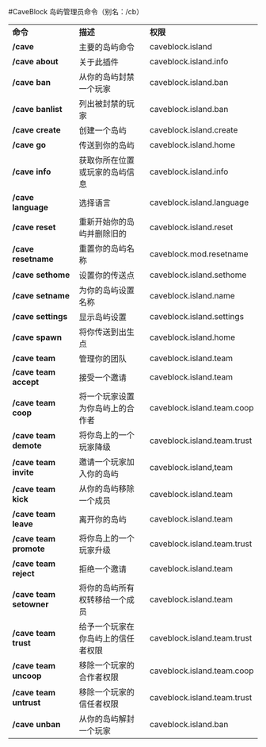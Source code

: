 #CaveBlock 岛屿管理员命令（别名：/cb）

<table width="100%" align="center">
<tr>
<td align='left'><b>命令</b></td>
<td align='left'><b>描述</b></td>
<td align='left'><b>权限</b></td>
</tr>
<tr>
<td align='left'><b>/cave</b></td>
<td align='left'>主要的岛屿命令</td>
<td align='left'>caveblock.island</td> 
</tr>
<tr>
<td align='left'><b>/cave about</b></td>
<td align='left'>关于此插件</td>
<td align='left'>caveblock.island.info</td>
</tr>
<tr>
<td align='left'><b>/cave ban <player></b></td>
<td align='left'>从你的岛屿封禁一个玩家</td>
<td align='left'>caveblock.island.ban</td>
</tr>
<tr>
<td align='left'><b>/cave banlist</b></td>
<td align='left'>列出被封禁的玩家</td>
<td align='left'>caveblock.island.ban</td>
</tr>
<tr>
<td align='left'><b>/cave create</b></td>
<td align='left'>创建一个岛屿</td>
<td align='left'>caveblock.island.create</td>
</tr>
<tr>
<td align='left'><b>/cave go</b></td>
<td align='left'>传送到你的岛屿</td>
<td align='left'>caveblock.island.home</td>
</tr>
<tr>
<td align='left'><b>/cave info <player></b></td>
<td align='left'>获取你所在位置或玩家的岛屿信息</td>
<td align='left'>caveblock.island.info</td>
</tr>
<tr>
<td align='left'><b>/cave language</b></td>
<td align='left'>选择语言</td>
<td align='left'>caveblock.island.language</td>
</tr>
<tr>
<td align='left'><b>/cave reset</b></td>
<td align='left'>重新开始你的岛屿并删除旧的</td>
<td align='left'>caveblock.island.reset</td>
</tr>
<tr>
<td align='left'><b>/cave resetname</b></td>
<td align='left'>重置你的岛屿名称</td>
<td align='left'>caveblock.mod.resetname</td>
</tr>
<tr>
<td align='left'><b>/cave sethome</b></td>
<td align='left'>设置你的传送点</td>
<td align='left'>caveblock.island.sethome</td>
</tr>
<tr>
<td align='left'><b>/cave setname <name></b></td>
<td align='left'>为你的岛屿设置名称</td>
<td align='left'>caveblock.island.name</td>
</tr>
<tr>
<td align='left'><b>/cave settings</b></td>
<td align='left'>显示岛屿设置</td>
<td align='left'>caveblock.island.settings</td>
</tr>
<tr>
<td align='left'><b>/cave spawn</b></td>
<td align='left'>将你传送到出生点</td>
<td align='left'>caveblock.island.home</td>
</tr>
<tr>
<td align='left'><b>/cave team</b></td>
<td align='left'>管理你的团队</td>
<td align='left'>caveblock.island.team</td>
</tr>
<tr>
<td align='left'><b>/cave team accept</b></td>  
<td align='left'>接受一个邀请</td>
<td align='left'>caveblock.island.team</td>
</tr>
<tr>
<td align='left'><b>/cave team coop <player></b></td>
<td align='left'>将一个玩家设置为你岛屿上的合作者</td>
<td align='left'>caveblock.island.team.coop</td>
</tr>
<tr>
<td align='left'><b>/cave team demote <player></b></td>
<td align='left'>将你岛上的一个玩家降级</td>
<td align='left'>caveblock.island.team.trust</td> 
</tr>
<tr>
<td align='left'><b>/cave team invite</b></td>
<td align='left'>邀请一个玩家加入你的岛屿</td>
<td align='left'>caveblock.island,team</td>
</tr>
<tr>
<td align='left'><b>/cave team kick <player></b></td>
<td align='left'>从你的岛屿移除一个成员</td>
<td align='left'>caveblock.island.team</td>
</tr>
<tr>
<td align='left'><b>/cave team leave</b></td>
<td align='left'>离开你的岛屿</td>
<td align='left'>caveblock.island.team</td>
</tr>
<tr>
<td align='left'><b>/cave team promote <player></b></td>
<td align='left'>将你岛上的一个玩家升级</td>
<td align='left'>caveblock.island.team.trust</td>
</tr>
<tr>
<td align='left'><b>/cave team reject</b></td>
<td align='left'>拒绝一个邀请</td>
<td align='left'>caveblock.island.team</td>
</tr>
<tr>
<td align='left'><b>/cave team setowner <player></b></td>
<td align='left'>将你的岛屿所有权转移给一个成员</td>
<td align='left'>caveblock.island.team</td>
</tr>
<tr>
<td align='left'><b>/cave team trust <player></b></td>
<td align='left'>给予一个玩家在你岛屿上的信任者权限</td>
<td align='left'>caveblock.island.team.trust</td>
</tr>
<tr>
<td align='left'><b>/cave team uncoop <player></b></td>
<td align='left'>移除一个玩家的合作者权限</td>
<td align='left'>caveblock.island.team.coop</td>
</tr>
<tr>
<td align='left'><b>/cave team untrust <player></b></td>
<td align='left'>移除一个玩家的信任者权限</td>
<td align='left'>caveblock.island.team.trust</td>
</tr>
<tr>
<td align='left'><b>/cave unban <player></b></td>
<td align='left'>从你的岛屿解封一个玩家</td>
<td align='left'>caveblock.island.ban</td>
</tr>
</table>